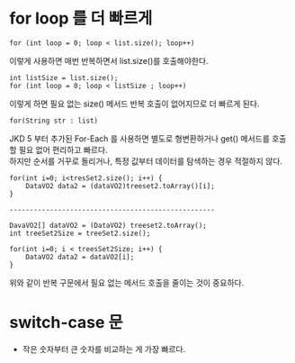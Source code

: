 # for loop 를 더 빠르게
```commandline
for (int loop = 0; loop < list.size(); loop++)
```
이렇게 사용하면 매번 반복하면서 list.size()를 호출해야한다.
```commandline
int listSize = list.size();
for (int loop = 0; loop < listSize ; loop++)
```
이렇게 하면 필요 없는 size() 메서드 반복 호출이 없어지므로 더 빠르게 된다.
```commandline
for(String str : list)
```
JKD 5 부터 추가된 For-Each 를 사용하면 별도로 형변환하거나 get() 메서드를 호출할 필요 없어 편리하고 빠르다.<br>
하지만 순서를 거꾸로 돌리거나, 특정 값부터 데이터를 탐색하는 경우 적절하지 않다.<br>

```commandline
for(int i=0; i<tresSet2.size(); i++) {
    DataVO2 data2 = (dataVO2)treeset2.toArray()[i];
}

---------------------------------------------------

DavaVO2[] dataVO2 = (DataVO2) treeset2.toArray();
int treeSet2Size = treeSet2.size();

for(int i=0; i < treesSet2Size; i++) {
    DataVO2 data2 = dataVO2[i];
}
```

위와 같이 반복 구문에서 필요 없는 메서드 호출을 줄이는 것이 중요하다.


# switch-case 문
- 작은 숫자부터 큰 숫자를 비교하는 게 가장 빠르다. 
